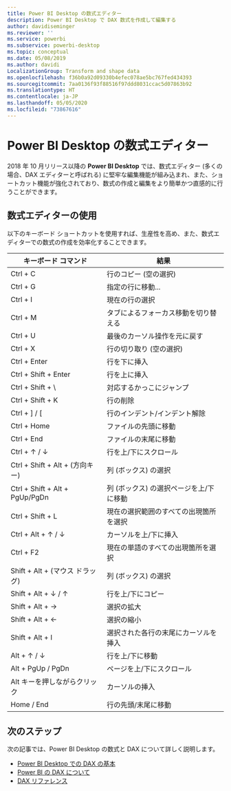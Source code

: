```yaml
---
title: Power BI Desktop の数式エディター
description: Power BI Desktop で DAX 数式を作成して編集する
author: davidiseminger
ms.reviewer: ''
ms.service: powerbi
ms.subservice: powerbi-desktop
ms.topic: conceptual
ms.date: 05/08/2019
ms.author: davidi
LocalizationGroup: Transform and shape data
ms.openlocfilehash: f36b0a92d09330b4efec078ae5bc767fed434393
ms.sourcegitcommit: 7aa0136f93f88516f97ddd8031ccac5d07863b92
ms.translationtype: HT
ms.contentlocale: ja-JP
ms.lasthandoff: 05/05/2020
ms.locfileid: "73867616"
---
```

# <a name="formula-editor-in-power-bi-desktop"></a>Power BI Desktop の数式エディター

2018 年 10 月リリース以降の **Power BI Desktop** では、数式エディター (多くの場合、DAX エディターと呼ばれる) に堅牢な編集機能が組み込まれ、また、ショートカット機能が強化されており、数式の作成と編集をより簡単かつ直感的に行うことができます。 

## <a name="using-the-formula-editor"></a>数式エディターの使用

以下のキーボード ショートカットを使用すれば、生産性を高め、また、数式エディターでの数式の作成を効率化することできます。


|キーボード コマンド  |結果  |
|---------|---------|
|Ctrl + C  | 行のコピー (空の選択) |
|Ctrl + G  |指定の行に移動... |
|Ctrl + I  |現在の行の選択  |
|Ctrl + M  |タブによるフォーカス移動を切り替える |
|Ctrl + U  |最後のカーソル操作を元に戻す  |
|Ctrl + X   | 行の切り取り (空の選択) |
|Ctrl + Enter  |行を下に挿入  |
|Ctrl + Shift + Enter  |行を上に挿入  |
|Ctrl + Shift + \  |対応するかっこにジャンプ  |
|Ctrl + Shift + K  |行の削除  |
|Ctrl + ] / [  |行のインデント/インデント解除  |
|Ctrl + Home  |ファイルの先頭に移動  |
|Ctrl + End  |ファイルの末尾に移動  |
|Ctrl + ↑ / ↓   |行を上/下にスクロール  |
|Ctrl + Shift + Alt + (方向キー)  |列 (ボックス) の選択  |
|Ctrl + Shift + Alt + PgUp/PgDn  |列 (ボックス) の選択ページを上/下に移動 |
|Ctrl + Shift + L  |現在の選択範囲のすべての出現箇所を選択 |
|Ctrl + Alt + ↑ / ↓  |カーソルを上/下に挿入  |
|Ctrl + F2  |現在の単語のすべての出現箇所を選択 | 
|Shift + Alt + (マウス ドラッグ) |列 (ボックス) の選択  |
|Shift + Alt + ↓ / ↑  |行を上/下にコピー  |
|Shift + Alt + →  |選択の拡大  |
|Shift + Alt + ←  |選択の縮小 |
|Shift + Alt + I  |選択された各行の末尾にカーソルを挿入 |
|Alt + ↑ / ↓  | 行を上/下に移動 |
|Alt + PgUp / PgDn  |ページを上/下にスクロール  |
|Alt キーを押しながらクリック  |カーソルの挿入  |
|Home / End  |行の先頭/末尾に移動  |

## <a name="next-steps"></a>次のステップ

次の記事では、Power BI Desktop の数式と DAX について詳しく説明します。

* [Power BI Desktop での DAX の基本](desktop-quickstart-learn-dax-basics.md)
* [Power BI の DAX について](https://docs.microsoft.com/power-bi/guided-learning/introductiontodax?tutorial-step=1)
* [DAX リファレンス](https://msdn.microsoft.com/query-bi/dax/data-analysis-expressions-dax-reference)

